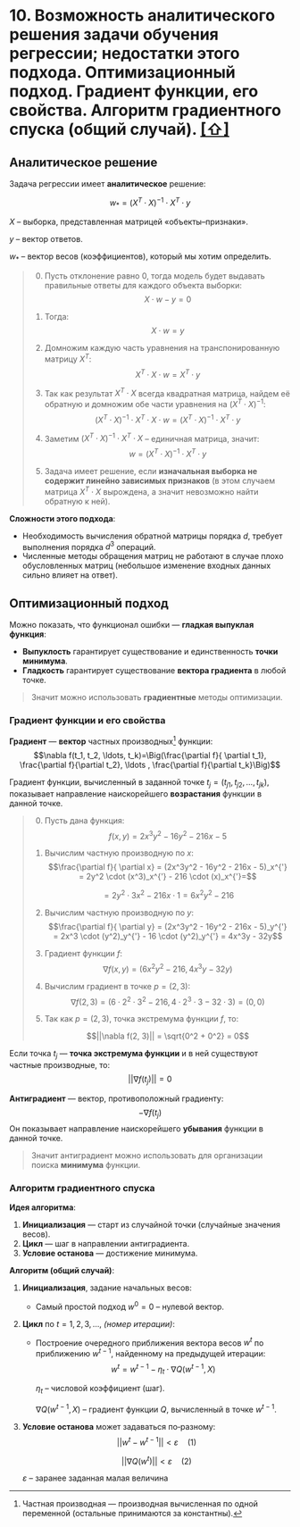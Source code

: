 # 10. Возможность аналитического решения задачи обучения регрессии; недостатки этого подхода. Оптимизационный подход. Градиент функции, его свойства. Алгоритм градиентного спуска (общий случай). [[⇧]](../questions-list.md)

## Аналитическое решение

Задача регрессии имеет **аналитическое** решение:

$$w_{\ast}=(X^T \cdot X)^{-1} \cdot X^T \cdot y$$

$X$ – выборка, представленная матрицей «объекты–признаки».

$y$ – вектор ответов.

$w_{\ast}$ – вектор весов (коэффициентов), который мы хотим определить.

> 0. Пусть отклонение равно $0$, тогда модель будет выдавать правильные ответы для каждого объекта выборки:
>    $$X \cdot w - y =0$$
>
> 1. Тогда:
>    $$X \cdot w = y$$
> 2. Домножим каждую часть уравнения на транспонированную матрицу $X^T$:
>    $$X^T \cdot X \cdot w = X^T \cdot y$$
> 3. Так как результат $X^T \cdot X$ всегда квадратная матрица, найдем её обратную и домножим обе части уравнения на $(X^T \cdot X)^{-1}$:
>    $$(X^T \cdot X)^{-1} \cdot X^T \cdot X \cdot w= (X^T \cdot X)^{-1} \cdot X^T \cdot y$$
> 4. Заметим $(X^T \cdot X)^{-1} \cdot X^T \cdot X$ – единичная матрица, значит:
>    $$w= (X^T \cdot X)^{-1} \cdot X^T \cdot y$$
> 5. Задача имеет решение, если **изначальная выборка не содержит линейно зависимых признаков** (в этом случаем матрица $X^T \cdot X$ вырождена, а значит невозможно найти обратную к ней).

**Сложности этого подхода**:

- Необходимость вычисления обратной матрицы порядка $d$, требует выполнения порядка $d^3$ операций.
- Численные методы обращения матриц не работают в случае плохо обусловленных матриц (небольшое изменение входных данных сильно влияет на ответ).

## Оптимизационный подход

Можно показать, что функционал ошибки — **гладкая выпуклая функция**:

- **Выпуклость** гарантирует существование и единственность **точки минимума**.
- **Гладкость** гарантирует существование **вектора градиента** в любой точке.

> Значит можно использовать **градиентные** методы оптимизации.

### Градиент функции и его свойства

**Градиент** — **вектор** частных производных[^1] функции:
$$\nabla f(t_1, t_2, \ldots, t_k)=\Big(\frac{\partial f}{ \partial t_1}, \frac{\partial f}{\partial t_2}, \ldots , \frac{\partial f}{\partial t_k}\Big)$$

Градиент функции, вычисленный в заданной точке $t_j = (t_{j1}, t_{j2}, \ldots, t_{jk})$, показывает направление наискорейшего **возрастания** функции в данной точке.

> 0. Пусть дана функция:
>    $$f(x,y) = 2x^3y^2 - 16y^2 - 216x - 5$$
> 1. Вычислим частную производную по $x$:
>    $$\frac{\partial f}{ \partial x} = (2x^3y^2 - 16y^2 - 216x - 5)_x^{'} = 2y^2 \cdot (x^3)_x^{'} - 216 \cdot (x)_x^{'}=$$
>
>    $$= 2y^2 \cdot 3x^2 - 216x \cdot 1 = 6x^2y^2  - 216$$
>
> 2. Вычислим частную производную по $y$:
>    $$\frac{\partial f}{ \partial y} = (2x^3y^2 - 16y^2 - 216x - 5)_y^{'} = 2x^3 \cdot (y^2)_y^{'} - 16 \cdot (y^2)_y^{'} = 4x^3y - 32y$$
> 3. Градиент функции $f$:
>    $$\nabla f(x,y) = ( 6x^2y^2 - 216,4x^3y - 32y )$$
> 4. Вычислим градиент в точке $p = (2, 3)$:
>    $$\nabla f(2, 3) = ( 6 \cdot 2^2 \cdot 3^2  - 216 , 4 \cdot 2^3 \cdot 3 - 32 \cdot 3 ) = (0, 0)$$
> 5. Так как $p = (2, 3)$, точка экстремума функции $f$, то:
>
>    $$||\nabla f(2, 3)|| = \sqrt{0^2 + 0^2} = 0$$

Если точка $t_j$ — **точка экстремума функции** и в ней существуют частные производные, то:
$$||\nabla f(t_j)||=0$$

**Антиградиент** — вектор, противоположный градиенту:
$$- \nabla f(t_j)$$
Он показывает направление наискорейшего **убывания** функции в данной точке.

> Значит антиградиент можно использовать для организации поиска **минимума** функции.

### Алгоритм градиентного спуска

**Идея алгоритма**:

1. **Инициализация** — старт из случайной точки (случайные значения весов).
2. **Цикл** — шаг в направлении антиградиента.
3. **Условие останова** — достижение минимума.

**Алгоритм (общий случай)**:

1. **Инициализация**, задание начальных весов:

   - Самый простой подход $w^0=0$ – нулевой вектор.

2. **Цикл** по $t=1, 2, 3,\ldots,$ _(номер итерации)_:

   - Построение очередного приближения вектора весов $w^t$ по приближению $w^{t-1}$, найденному на предыдущей итерации:
     $$w^t=w^{t-1}-\eta_t \cdot \nabla Q(w^{t-1},X)$$

     $\eta_t$ – числовой коэффициент (шаг).

     $\nabla Q(w^{t-1},X)$ – градиент функции $Q$, вычисленный в точке $w^{t-1}$.

3. **Условие останова** может задаваться по‑разному:
   $$||w^t-w^{t-1}|| < \varepsilon \quad (1)$$

   $$||\nabla Q(w^{t})|| < \varepsilon \quad (2)$$

   $\varepsilon$ – заранее заданная малая величина

[^1]: Частная производная — производная вычисленная по одной переменной (остальные принимаются за константны).
